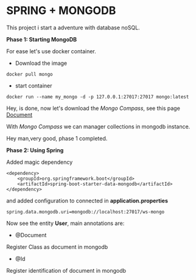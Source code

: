 # SPRING + MONGODB

This project i start a adventure with database noSQL.

**Phase 1: Starting MongoDB**

For ease let's use docker container.

-	Download the image

```
docker pull mongo

```

-	start container 

```
docker run --name my_mongo -d -p 127.0.0.1:27017:27017 mongo:latest

```

Hey, is done, now let's download the *Mongo Compass*, see this page [Document](https://docs.mongodb.com/compass/master/install/#install-on-ubuntu)

With *Mongo Compass* we can manager collections in mongodb instance.

Hey man,very good, phase 1 completed.


**Phase 2: Using Spring**

Added magic dependency


```
<dependency>
	<groupId>org.springframework.boot</groupId>
	<artifactId>spring-boot-starter-data-mongodb</artifactId>
</dependency>

```

and added configuration to connected in **application.properties**

```
spring.data.mongodb.uri=mongodb://localhost:27017/ws-mongo
```

Now see the entity **User**, main annotations are:

-	@Document

Register Class as document in mongodb

-	@Id

Register identification of document in mongodb

